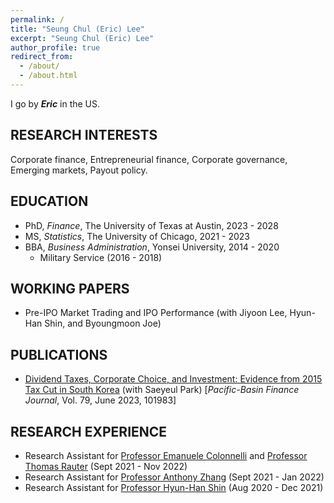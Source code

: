 ```yaml
---
permalink: /
title: "Seung Chul (Eric) Lee"
excerpt: "Seung Chul (Eric) Lee"
author_profile: true
redirect_from: 
  - /about/
  - /about.html
---
```


I go by ___Eric___ in the US.

__RESEARCH INTERESTS__
---

Corporate finance, Entrepreneurial finance, Corporate governance, Emerging markets, Payout policy.

__EDUCATION__
---

- PhD, _Finance_, The University of Texas at Austin, 2023 - 2028
- MS, _Statistics_, The University of Chicago, 2021 - 2023
- BBA, _Business Administration_, Yonsei University, 2014 - 2020
  - Military Service (2016 - 2018)

__WORKING PAPERS__
---

- Pre-IPO Market Trading and IPO Performance (with Jiyoon Lee, Hyun-Han Shin, and Byoungmoon Joe)

__PUBLICATIONS__
---

- <a href="https://doi.org/10.1016/j.pacfin.2023.101983" target="_blank">Dividend Taxes, Corporate Choice, and Investment: Evidence from 2015 Tax Cut in South Korea</a> (with Saeyeul Park) \[_Pacific-Basin Finance Journal_, Vol. 79, June 2023, 101983\]

__RESEARCH EXPERIENCE__
---

- Research Assistant for <a href="https://emanuelecolonnelli.com/" target="_blank">Professor Emanuele Colonnelli</a> and <a href="https://thomas-rauter.com/" target="_blank">Professor Thomas Rauter</a> (Sept 2021 - Nov 2022)
- Research Assistant for <a href="https://anthonyleezhang.github.io/" target="_blank">Professor Anthony Zhang</a> (Sept 2021 - Jan 2022)
- Research Assistant for <a href="https://ysb.yonsei.ac.kr/faculty.asp?mid=n02&sOpt=&uid=32" target="_blank">Professor Hyun-Han Shin</a> (Aug 2020 - Dec 2021)
